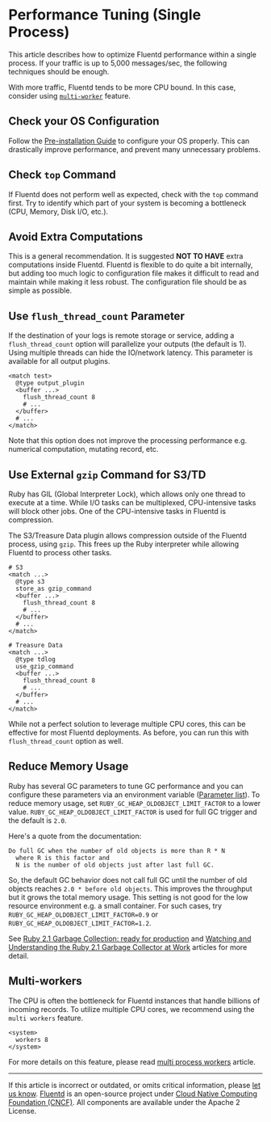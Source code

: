 # Performance Tuning (Single Process)

This article describes how to optimize Fluentd performance within
a single process. If your traffic is up to 5,000 messages/sec, the
following techniques should be enough.

With more traffic, Fluentd tends to be more CPU bound. In this case, consider
using [`multi-worker`](/deployment/multi-process-workers.md) feature.


## Check your OS Configuration

Follow the [Pre-installation Guide](/install/before-install.md) to configure
your OS properly. This can drastically improve performance, and prevent many
unnecessary problems.


## Check `top` Command

If Fluentd does not perform well as expected, check with the `top` command
first. Try to identify which part of your system is becoming a bottleneck (CPU,
Memory, Disk I/O, etc.).


## Avoid Extra Computations

This is a general recommendation. It is suggested **NOT TO HAVE** extra
computations inside Fluentd. Fluentd is flexible to do quite a bit internally,
but adding too much logic to configuration file makes it difficult to read and
maintain while making it less robust. The configuration file should be as
simple as possible.


## Use `flush_thread_count` Parameter

If the destination of your logs is remote storage or service, adding
a `flush_thread_count` option will parallelize your outputs (the default
is 1). Using multiple threads can hide the IO/network latency. This
parameter is available for all output plugins.

```
<match test>
  @type output_plugin
  <buffer ...>
    flush_thread_count 8
    # ...
  </buffer>
  # ...
</match>
```

Note that this option does not improve the processing performance e.g. numerical
computation, mutating record, etc.


## Use External `gzip` Command for S3/TD

Ruby has GIL (Global Interpreter Lock), which allows only one thread to
execute at a time. While I/O tasks can be multiplexed, CPU-intensive
tasks will block other jobs. One of the CPU-intensive tasks in Fluentd
is compression.

The S3/Treasure Data plugin allows compression outside of the Fluentd
process, using `gzip`. This frees up the Ruby interpreter while allowing
Fluentd to process other tasks.

```
# S3
<match ...>
  @type s3
  store_as gzip_command
  <buffer ...>
    flush_thread_count 8
    # ...
  </buffer>
  # ...
</match>

# Treasure Data
<match ...>
  @type tdlog
  use_gzip_command
  <buffer ...>
    flush_thread_count 8
    # ...
  </buffer>
  # ...
</match>
```

While not a perfect solution to leverage multiple CPU cores, this can be
effective for most Fluentd deployments. As before, you can run this with
`flush_thread_count` option as well.


## Reduce Memory Usage

Ruby has several GC parameters to tune GC performance and you can
configure these parameters via an environment variable
([Parameter list](https://github.com/ruby/ruby/blob/61701ae1675f790ee3f59207283642dbe64c2d37/gc.c#L7417)).
To reduce memory usage, set `RUBY_GC_HEAP_OLDOBJECT_LIMIT_FACTOR` to a
lower value. `RUBY_GC_HEAP_OLDOBJECT_LIMIT_FACTOR` is used for full GC
trigger and the default is `2.0`.

Here's a quote from the documentation:

```
Do full GC when the number of old objects is more than R * N
  where R is this factor and
  N is the number of old objects just after last full GC.
```

So, the default GC behavior does not call full GC until the number of old
objects reaches `2.0 * before old objects`. This improves the throughput but it
grows the total memory usage. This setting is not good for the low resource
environment e.g. a small container. For such cases, try
`RUBY_GC_HEAP_OLDOBJECT_LIMIT_FACTOR=0.9` or
`RUBY_GC_HEAP_OLDOBJECT_LIMIT_FACTOR=1.2`.

See [Ruby 2.1 Garbage Collection: ready for production](https://samsaffron.com/archive/2014/04/08/ruby-2-1-garbage-collection-ready-for-production)
and [Watching and Understanding the Ruby 2.1 Garbage Collector at Work](https://thorstenball.com/blog/2014/03/12/watching-understanding-ruby-2.1-garbage-collector/)
articles for more detail.


## Multi-workers

The CPU is often the bottleneck for Fluentd instances that handle
billions of incoming records. To utilize multiple CPU cores, we
recommend using the `multi workers` feature.

```
<system>
  workers 8
</system>
```

For more details on this feature, please read [multi process workers](/deployment/multi-process-workers.md) article.


------------------------------------------------------------------------

If this article is incorrect or outdated, or omits critical information, please
[let us know](https://github.com/fluent/fluentd-docs-gitbook/issues?state=open).
[Fluentd](http://www.fluentd.org/) is an open-source project under
[Cloud Native Computing Foundation (CNCF)](https://cncf.io/). All components are
available under the Apache 2 License.
